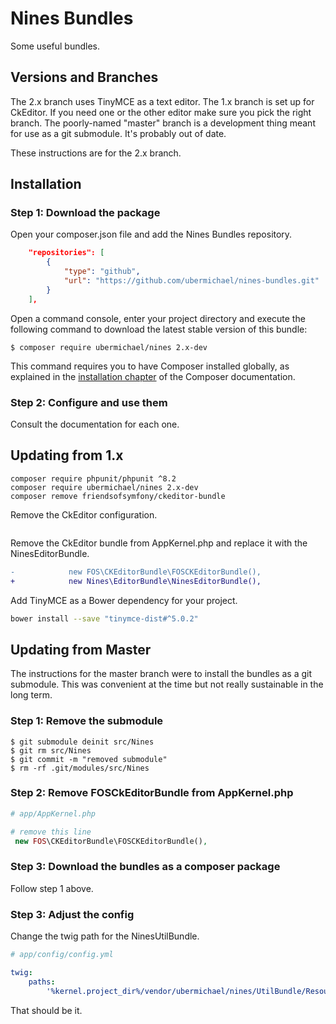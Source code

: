 Nines Bundles
=============

Some useful bundles.

Versions and Branches
---------------------

The 2.x branch uses TinyMCE as a text editor. The 1.x branch is set up for 
CkEditor. If you need one or the other editor make sure you pick the right 
branch. The poorly-named "master" branch is a development thing meant
for use as a git submodule. It's probably out of date.

These instructions are for the 2.x branch.

Installation
------------

### Step 1: Download the package

Open your composer.json file and add the Nines Bundles repository.

```json
    "repositories": [
        {
            "type": "github",
            "url": "https://github.com/ubermichael/nines-bundles.git"
        }
    ],

```

Open a command console, enter your project directory and execute the
following command to download the latest stable version of this bundle:

```console
$ composer require ubermichael/nines 2.x-dev
   ```

This command requires you to have Composer installed globally, as explained
in the [installation chapter](https://getcomposer.org/doc/00-intro.md)
of the Composer documentation.

### Step 2: Configure and use them

Consult the documentation for each one.

Updating from 1.x
-----------------

```shell
composer require phpunit/phpunit ^8.2
composer require ubermichael/nines 2.x-dev
composer remove friendsofsymfony/ckeditor-bundle
```

Remove the CkEditor configuration.

```yaml

```

Remove the CkEditor bundle from AppKernel.php and replace it with the NinesEditorBundle.

```diff
-            new FOS\CKEditorBundle\FOSCKEditorBundle(),
+            new Nines\EditorBundle\NinesEditorBundle(),
```

Add TinyMCE as a Bower dependency for your project.

```bash
bower install --save "tinymce-dist#^5.0.2"
```

Updating from Master
--------------------

The instructions for the master branch were to install the bundles as a git 
submodule. This was convenient at the time but not really sustainable in the
long term.

### Step 1: Remove the submodule

```console
$ git submodule deinit src/Nines
$ git rm src/Nines
$ git commit -m "removed submodule"
$ rm -rf .git/modules/src/Nines
```

### Step 2: Remove FOSCkEditorBundle from AppKernel.php

```php
# app/AppKernel.php

# remove this line
 new FOS\CKEditorBundle\FOSCKEditorBundle(),
```

### Step 3: Download the bundles as a composer package

Follow step 1 above.

### Step 3: Adjust the config

Change the twig path for the NinesUtilBundle.

```yaml
# app/config/config.yml

twig:
    paths:
        '%kernel.project_dir%/vendor/ubermichael/nines/UtilBundle/Resources/views': NinesUtilBundle
```

That should be it.

